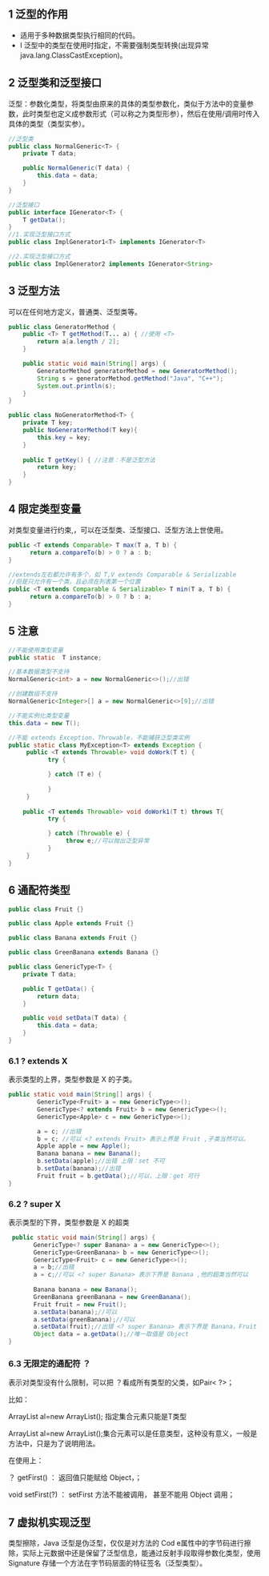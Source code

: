 ## 1 泛型的作用

* 适用于多种数据类型执行相同的代码。
* l 泛型中的类型在使用时指定，不需要强制类型转换(出现异常 java.lang.ClassCastException)。

## 2 泛型类和泛型接口

泛型：参数化类型，将类型由原来的具体的类型参数化，类似于方法中的变量参数，此时类型也定义成参数形式（可以称之为类型形参），然后在使用/调用时传入具体的类型（类型实参）。

```java
//泛型类
public class NormalGeneric<T> {
    private T data;

    public NormalGeneric(T data) {
        this.data = data;
    }
}

//泛型接口
public interface IGenerator<T> {
    T getData();
}
//1.实现泛型接口方式
public class ImplGenerator1<T> implements IGenerator<T> 

//2.实现泛型接口方式
public class ImplGenerator2 implements IGenerator<String> 
```

## 3 泛型方法

可以在任何地方定义，普通类、泛型类等。

```java
public class GeneratorMethod {
    public <T> T getMethod(T... a) { //使用 <T>
        return a[a.length / 2];
    }

    public static void main(String[] args) {
        GeneratorMethod generatorMethod = new GeneratorMethod();
        String s = generatorMethod.getMethod("Java", "C++");
        System.out.println(s);
    }
}

public class NoGeneratorMethod<T> {
    private T key;
    public NoGeneratorMethod(T key){
        this.key = key;
    }
    
    public T getKey() { //注意：不是泛型方法
        return key;
    }
}   

```

## 4 限定类型变量

对类型变量进行约束,，可以在泛型类、泛型接口、泛型方法上世使用。

```java
public <T extends Comparable> T max(T a, T b) {
      return a.compareTo(b) > 0 ? a : b;
}

//extends左右都允许有多个，如 T,V extends Comparable & Serializable
//但是只允许有一个类，且必须在列表第一个位置
public <T extends Comparable & Serializable> T min(T a, T b) {
      return a.compareTo(b) > 0 ? b : a;
}
```

## 5 注意

```java
//不能使用类型变量
public static  T instance;

//基本数据类型不支持
NormalGeneric<int> a = new NormalGeneric<>();//出错

//创建数组不支持
NormalGeneric<Integer>[] a = new NormalGeneric<>[9];//出错

//不能实例化类型变量
this.data = new T();

//不能 extends Exception、Throwable，不能捕获泛型类实例 
public static class MyException<T> extends Exception {
     public <T extends Throwable> void doWork(T t) {
           try {

           } catch (T e) {
                
           }
     }
    
    public <T extends Throwable> void doWork1(T t) throws T{
           try {

           } catch (Throwable e) {
                throw e;//可以抛出泛型异常
           }
     }
}
```

## 6 通配符类型

```java
public class Fruit {}

public class Apple extends Fruit {}

public class Banana extends Fruit {}

public class GreenBanana extends Banana {}

public class GenericType<T> {
    private T data;

    public T getData() {
        return data;
    }

    public void setData(T data) {
        this.data = data;
    }
}

```

### 6.1  ? extends X

表示类型的上界，类型参数是 X 的子类。

```java
public static void main(String[] args) {
        GenericType<Fruit> a = new GenericType<>();
        GenericType<? extends Fruit> b = new GenericType<>();
        GenericType<Apple> c = new GenericType<>();

        a = c; //出错 
        b = c; //可以 <? extends Fruit> 表示上界是 Fruit ,子类当然可以。
        Apple apple = new Apple();
        Banana banana = new Banana();
        b.setData(apple);//出错 上限：set 不可
        b.setData(banana);//出错 
        Fruit fruit = b.getData();//可以，上限：get 可行
}
```



### 6.2 ? super X

表示类型的下界，类型参数是 X 的超类

```java
 public static void main(String[] args) {   
       GenericType<? super Banana> a = new GenericType<>();
       GenericType<GreenBanana> b = new GenericType<>();
       GenericType<Fruit> c = new GenericType<>();
       a = b;//出错
       a = c;//可以 <? super Banana> 表示下界是 Banana ,他的超类当然可以
     
       Banana banana = new Banana();
       GreenBanana greenBanana = new GreenBanana();
       Fruit fruit = new Fruit();
       a.setData(banana);//可以
       a.setData(greenBanana);//可以
       a.setData(fruit);//出错 <? super Banana> 表示下界是 Banana，Fruit 超了，强记
       Object data = a.getData();//唯一取值是 Object
}
```

### 6.3 无限定的通配符 ？

表示对类型没有什么限制，可以把 ？看成所有类型的父类，如Pair< ?>；

比如：

ArrayList<T> al=new ArrayList<T>(); 指定集合元素只能是T类型

ArrayList<?> al=new ArrayList<?>();集合元素可以是任意类型，这种没有意义，一般是方法中，只是为了说明用法。

在使用上：

？ getFirst() ： 返回值只能赋给 Object，；

void setFirst(?) ： setFirst 方法不能被调用， 甚至不能用 Object 调用；

## 7 虚拟机实现泛型

类型擦除，Java 泛型是伪泛型，仅仅是对方法的 Cod e属性中的字节码进行擦除，实际上元数据中还是保留了泛型信息，能通过反射手段取得参数化类型，使用 Signature 存储一个方法在字节码层面的特征签名（泛型类型）。